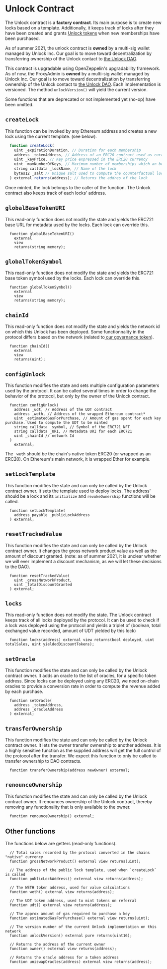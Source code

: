 # Unlock Contract

The Unlock contract is a **factory contract**. Its main purpose is to create new locks based on a template. Additionally, it keeps track of locks after they have been created and grants [Unlock tokens](../../governance/the-unlock-token/) when new memberships have been purchased.

As of summer 2021, the unlock contract is **owned** by a multi-sig wallet managed by Unlock Inc. Our goal is to move toward decentralization by transferring ownership of the Unlock contact to [the Unlock DAO](https://github.com/unlock-protocol/docs/tree/7ac44788cf8e3e48d03d421a4b65d6762c39409f/governance/unlock-dao/README.md).

This contract is upgradable using OpenZeppelin's upgradability framework. As of now, the ProxyAdmin is **owned** by a multi-sig wallet managed by Unlock Inc. Our goal is to move toward decentralization by transferring ownership of the Unlock contact to [the Unlock DAO](https://github.com/unlock-protocol/docs/tree/7ac44788cf8e3e48d03d421a4b65d6762c39409f/governance/unlock-dao/README.md). Each implementation is versioned. The method `unlockVersion()` will yield the current version.

Some functions that are deprecated or not implemented yet \(no-op\) have been omitted.

## `createLock`

This function can be invoked by any Ethereum address and creates a new lock using the current template. \(see below\).

```javascript
  function createLock(
    uint _expirationDuration, // Duration for each membership
    address _tokenAddress, // Address of an ERC20 contract used as currency
    uint _keyPrice, // Key price expressed in the ERC20 currency
    uint _maxNumberOfKeys, // Maximum number of memberships which an be purchased
    string calldata _lockName, // Name of the lock
    bytes12 _salt // Unique salt used to compute the counterfactual lock address
  ) external returns(address); // Returns the addres of the lock
```

Once minted, the lock belongs to the caller of the function. The Unlock contract also keeps track of each locks' address.

## `globalBaseTokenURI`

This read-only function does not modify the state and yields the ERC721 base URL for metadata used by the locks. Each lock can override this.

```text
  function globalBaseTokenURI()
    external
    view
    returns(string memory);
```

## `globalTokenSymbol`

This read-only function does not modify the state and yields the ERC721 base token symbol used by the locks. Each lock can override this.

```text
  function globalTokenSymbol()
    external
    view
    returns(string memory);
```

## `chainId`

This read-only function does not modify the state and yields the network id on which this Unlock has been deployed. Some functionnality in the protocol differs based on the network \(related to[ our governance token](../../governance/the-unlock-token/)\).

```text
  function chainId()
    external
    view
    returns(uint);
```

## `configUnlock`

This function modifies the state and sets multiple configuration parameters used by the protocol. It can be called several times in order to change the behavior of the protocol, but only by the owner of the Unlock contract.

```text
  function configUnlock(
    address _udt, // Address of the UDT contract
    address _weth, // Address of the wrapped Ethereum contract*
    uint _estimatedGasForPurchase, // Amount of gas spent for each key purchase. Used to compute the UDT to be minted
    string calldata _symbol, // Symbol of the ERC721 NFT
    string calldata _URI, // Metadata URI for each ERC721
    uint _chainId // network Id
  )
    external;
```

The `_weth` should be the chain's native token ERC20 \(or wrapped as an ERC20\). On Ethereum's main network, it is wrapped Ether for example.

## `setLockTemplate`

This function modifies the state and can only be called by the Unlock contract owner. It sets the template used to deploy locks. The address' should be a lock and its `initialize` and `revokeOwnership` functions will be called.

```text
  function setLockTemplate(
    address payable _publicLockAddress
  ) external;
```

## `resetTrackedValue`

This function modifies the state and can only be called by the Unlock contract owner. It changes the gross network product value as well as the amount of discount granted. \(note: as of summer 2021, it is unclear whether we will ever implement a discount mechanism, as we will let these decisions to the DAO\).

```text
  function resetTrackedValue(
    uint _grossNetworkProduct,
    uint _totalDiscountGranted
  ) external;
```

## `locks`

This read-only function does not modify the state. The Unlock contract keeps track of all locks deployed by the protocol. It can be used to check if a lock was deployed using the protocol and yields a triplet of \(boolean, total exchanged value recorded, amount of UDT yielded by this lock\)

```text
  function locks(address) external view returns(bool deployed, uint totalSales, uint yieldedDiscountTokens);
```

## `setOracle`

This function modifies the state and can only be called by the Unlock contract owner. It adds an oracle to the list of oracles, for a specific token address. Since locks can be deployed using any ERC20, we need on-chain oracles to provide a conversion rate in order to compute the revenue added by each purchase.

```text
  function setOracle(
    address _tokenAddress,
    address _oracleAddress
  ) external;
```

## `transferOwnership`

This function modifies the state and can only be called by the Unlock contract owner. It lets the owner transfer ownership to another address. It is a highly sensitive function as the supplied address will get the full control of the protocol after the transfer. We expect this function to only be called to transfer ownership to DAO contracts.

```text
  function transferOwnership(address newOwner) external;
```

## `renounceOwnership`

This function modifies the state and can only be called by the Unlock contract owner. It renounces ownership of the Unlock contract, thereby removing any functionality that is only available to the owner.

```text
  function renounceOwnership() external;
```

## Other functions

The functions below are getters \(read-only functions\).

```text
  // Total sales recorded by the protocol converted in the chains "native" currency
  function grossNetworkProduct() external view returns(uint);

  // The address of the public lock template, used when `createLock` is called
  function publicLockAddress() external view returns(address);

  // The WETH token address, used for value calculations
  function weth() external view returns(address);

  // The UDT token address, used to mint tokens on referral
  function udt() external view returns(address);

  // The approx amount of gas required to purchase a key
  function estimatedGasForPurchase() external view returns(uint);

  // The version number of the current Unlock implementation on this network
  function unlockVersion() external pure returns(uint16);

  // Returns the address of the current owner
  function owner() external view returns(address);

  // Returns the oracle address for a token address
  function uniswapOracles(address) external view returns(address);
```

